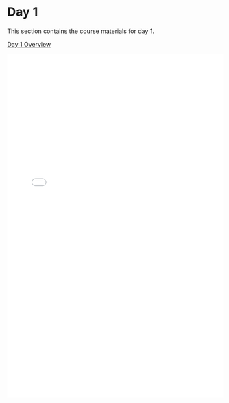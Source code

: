 Day 1
=======================
This section contains the course materials for day 1.

[Day 1 Overview](../daily/Day-01/CourseOverview_example_application_v_upload.pdf)

<iframe src="/course_materials/SoftwareSetupGuide_NTHU.pdf" width="100%" height="800" style="border:0;"></iframe>